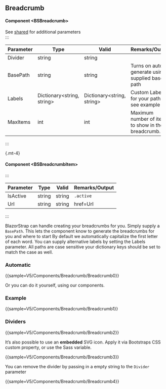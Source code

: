 ﻿## Breadcrumb
#### Component \<BSBreadcrumb\>
See [shared](layout/shared) for additional parameters    
:::

| Parameter | Type                       | Valid                      | Remarks/Output                                     | 
|-----------|----------------------------|----------------------------|----------------------------------------------------|
| Divider   | string                     | string                     |                                                    | {.table-striped}  
| BasePath  | string                     | string                     | Turns on auto generate using supplied base path    |
| Labels    | Dictionary<string, string> | Dictionary<string, string> | Custom Labels for your paths see example           |
| MaxItems  | int                        | int                        | Maximum number of items to show in the breadcrumb. |

:::

{.mt-4}
#### Component \<BSBreadcrumbItem\>
:::

| Parameter | Type   | Valid  | Remarks/Output | 
|-----------|--------|--------|----------------|
| IsActive  | string | string | `.active`      | {.table-striped}  
| Url       | string | string | href=Url       |

:::

BlazorStrap can handle creating your breadcrumbs for you. 
Simply supply a `BasePath`. This lets the component know to generate the breadcrumbs for you and where to start
By default we automatically capitalize the first letter of each word. You can supply alternative labels by setting the Labels parameter.
All paths are case sensitive your dictionary keys should be set to match the case as well.

### Automatic

{{sample=V5/Components/Breadcrumb/Breadcrumb0}}

Or you can do it yourself, using our components.

### Example

{{sample=V5/Components/Breadcrumb/Breadcrumb1}}

### Dividers

{{sample=V5/Components/Breadcrumb/Breadcrumb2}}


It’s also possible to use an **embedded** SVG icon. Apply it via Bootstraps CSS custom property, or use the Sass variable.

{{sample=V5/Components/Breadcrumb/Breadcrumb3}}

You can remove the divider by passing in a empty string to the `Divider` parameter

{{sample=V5/Components/Breadcrumb/Breadcrumb4}}
